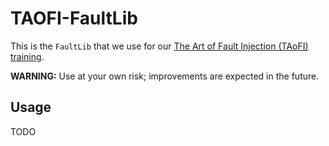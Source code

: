 # TAOFI-FaultLib

This is the `FaultLib` that we use for our [The Art of Fault Injection (TAoFI) training](https://raelize.com/taofi/).

**WARNING:** Use at your own risk; improvements are expected in the future.

## Usage

TODO
